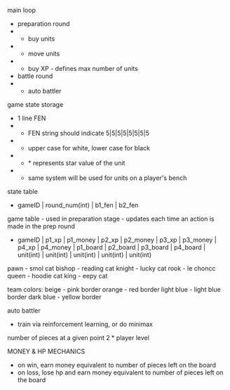main loop
- preparation round
- - buy units
- - move units
- - buy XP - defines max number of units
- battle round
- - auto battler

game state storage
- 1 line FEN
- - FEN string should indicate 5|5|5|5|5|5|5|5
- - upper case for white, lower case for black
- - \* represents star value of the unit
- - same system will be used for units on a player's bench

state table
- gameID | round_num(int) | b1_fen | b2_fen

game table - used in preparation stage - updates each time an action is made in the prep round
- gameID | p1_xp | p1_money | p2_xp | p2_money | p3_xp | p3_money | p4_xp | p4_money | p1_board | p2_board | p3_board | p4_board | unit(int) | unit(int) | unit(int) | unit(int) | unit(int)

pawn - smol cat
bishop - reading cat
knight - lucky cat
rook - le choncc
queen - hoodie cat
king - eepy cat

team colors:
beige - pink border
orange - red border
light blue - light blue border
dark blue - yellow border

auto battler
- train via reinforcement learning, or do minimax

number of pieces at a given point
2 * player level

MONEY & HP MECHANICS
- on win, earn money equivalent to number of pieces left on the board
- on loss, lose hp and earn money equivalent to number of pieces left on the board